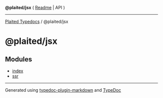 **@plaited/jsx** ( [Readme](README.md) \| API )

***

[Plaited Typedocs](../../modules.md) / @plaited/jsx

# @plaited/jsx

## Modules

- [index](index/README.md)
- [ssr](ssr/README.md)

***

Generated using [typedoc-plugin-markdown](https://www.npmjs.com/package/typedoc-plugin-markdown) and [TypeDoc](https://typedoc.org/)
